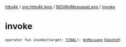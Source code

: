 [http4k](../../index.md) / [org.http4k.lens](../index.md) / [BiDiWsMessageLens](index.md) / [invoke](./invoke.md)

# invoke

`operator fun invoke(target: `[`FINAL`](index.md#FINAL)`): `[`WsMessage`](../../org.http4k.websocket/-ws-message/index.md) [(source)](https://github.com/http4k/http4k/blob/master/http4k-core/src/main/kotlin/org/http4k/lens/wsMessageLens.kt#L70)